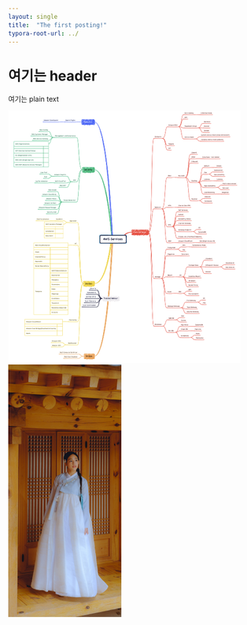 ```yaml
---
layout: single
title:  "The first posting!"
typora-root-url: ../
---
```


# 여기는 header

여기는 plain text

<img src="/images/2023-04-21-first/IMG_1345.PNG" alt="IMG_1345" style="zoom:50%;" />

<img src="/images/2023-04-21-first/minji_newjeans.JPG" alt="minji_newjeans" style="zoom:50%;" />

